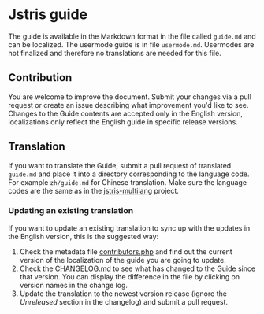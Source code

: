 # Jstris guide

The guide is available in the Markdown format in the file called `guide.md` and can be localized.
The usermode guide is in file `usermode.md`. Usermodes are not finalized and therefore no translations are needed for this file.

## Contribution

You are welcome to improve the document. Submit your changes via a pull request or create an issue describing what improvement you'd like to see. Changes to the Guide contents are accepted only in the English version, localizations only reflect the English guide in specific release versions.

## Translation

If you want to translate the Guide, submit a pull request of translated `guide.md` and place it into a directory corresponding to the language code. For example `zh/guide.md` for Chinese translation. Make sure the language codes are the same as in the [jstris-multilang](https://github.com/jezevec10/jstris-multilang) project.

### Updating an existing translation

If you want to update an existing translation to sync up with the updates in the English version, this is the suggested way:

1) Check the metadata file [contributors.php](https://github.com/jezevec10/jstris-guide/blob/master/contributors.php) and find out the current version of the localization of the guide you are going to update.
2) Check the [CHANGELOG.md](https://github.com/jezevec10/jstris-guide/blob/master/CHANGELOG.md) to see what has changed to the Guide since that version. You can display the difference in the file by clicking on version names in the change log.
3) Update the translation to the newest version release (ignore the *Unreleased* section in the changelog) and submit a pull request.
